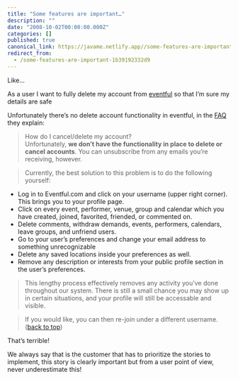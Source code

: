 ```yaml
---
title: "Some features are important…"
description: ""
date: "2008-10-02T00:00:00.000Z"
categories: []
published: true
canonical_link: https://javame.netlify.app//some-features-are-important-1b39192332d9
redirect_from:
  - /some-features-are-important-1b39192332d9
---
```


Like…

As a user I want to fully delete my account from [eventful](http://eventful.com/) so that I’m sure my details are safe

Unfortunately there’s no delete account functionality in eventful, in the [FAQ](http://eventful.com/faq#acct-cancel) they explain:

> How do I cancel/delete my account?  
> Unfortunately, **we don’t have the functionality in place to delete or cancel accounts**. You can unsubscribe from any emails you’re receiving, however.

> Currently, the best solution to this problem is to do the following yourself:

-   Log in to Eventful.com and click on your username (upper right corner). This brings you to your profile page.
-   Click on every event, performer, venue, group and calendar which you have created, joined, favorited, friended, or commented on.
-   Delete comments, withdraw demands, events, performers, calendars, leave groups, and unfriend users.
-   Go to your user’s preferences and change your email address to something unrecognizable
-   Delete any saved locations inside your preferences as well.
-   Remove any description or interests from your public profile section in the user’s preferences.

> This lengthy process effectively removes any activity you’ve done throughout our system. There is still a small chance you may show up in certain situations, and your profile will still be accessable and visible.

> If you would like, you can then re-join under a different username. ([back to top](http://eventful.com/faq#top))

That’s terrible!

We always say that is the customer that has to prioritize the stories to implement, this story is clearly important but from a user point of view, never underestimate this!
